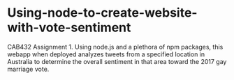 # Using-node-to-create-website-with-vote-sentiment
CAB432 Assignment 1. Using node.js and a plethora of npm packages, this webapp when deployed analyzes tweets from a specified location in Australia to determine the overall sentiment in that area toward the 2017 gay marriage vote.
